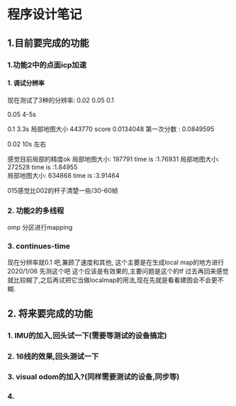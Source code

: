 # 程序设计笔记
## 1.目前要完成的功能
### 1.功能2中的点面icp加速
#### 1. 调试分辨率
现在测试了3种的分辨率: 0.02 0.05 0.1

0.05 4-5s

0.1 3.3s 局部地图大小 443770 score 0.0134048 第一次分数 : 0.0849595

0.02 10s 左右

感觉目前局部的精度ok  局部地图大小: 197791  time is :1.76931 局部地图大小: 272528 time is :1.84955  
局部地图大小: 634868  time is :3.91464

015感觉比002的杆子清楚一些/30-60帧
### 2. 功能2的多线程
omp 分区进行mapping
### 3. continues-time
现在分辨率就0.1 吧,兼顾了速度和其他, 这个主要是在生成local map的地方进行
2020/1/06 先测这个吧
这个应该是有效果的,主要问题是这个的tf 过去再回来感觉就比较糊了,之后再试把它当做localmap的用法,现在先就是看看建图会不会更不糊.
## 2. 将来要完成的功能
### 1. IMU的加入,回头试一下(需要等测试的设备搞定)
### 2. 16线的效果,回头测试一下
### 3. visual odom的加入?(同样需要测试的设备,同步等)
### 4.